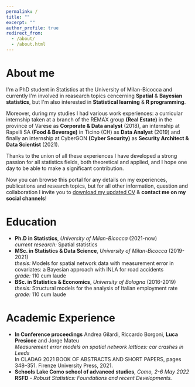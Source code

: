 ```yaml
---
permalink: /
title: ""
excerpt: ""
author_profile: true
redirect_from: 
  - /about/
  - /about.html
---
```

About me
======
I'm a PhD student in Statistics at the University of Milan-Bicocca and currently I'm involved in reasearch topics cencerning **Spatial** & **Bayesian statistics**, but I'm also interested in **Statistical learning** & **R programming**. 

Moreover, during my studies I had various work experiences: a curricular internship taken at a branch of the REMAX group **(Real Estate)** in the province of Varese as **Corporate & Data analyst** (2018), an internship at Rapelli SA **(Food & Beverage)** in Ticino (CH) as **Data Analyst** (2019) and finally an internship at CyberGON **(Cyber Security)** as **Security Architect & Data Scientist** (2021).

Thanks to the union of all these experiences I have developed a strong passion for all statistics fields, both theoretical and applied, and I hope one day to be able to make a significant contribution.

Now you can browse this portal for any details on my experiences, publications and research topics, but for all other information, question and collaboration I invite you to [download my updated CV](http://lucapresicce.github.io/files/Curriculum.pdf) & **contact me on my social channels**!

Education
======
* **Ph.D in Statistics**, *University of Milan-Bicocca* (2021-now)<br />
  *current research:* Spatial statistics
* **MSc. in Statistics & Data Science**, *University of Milan-Bicocca* (2019-2021)<br />
  *thesis:* Models for spatial network data with measurement error in covariates: a
  Bayesian approach with INLA for road accidents<br />
  *grade:* 110 cum laude
* **BSc. in Statistics & Economics**, *University of Bologna* (2016-2019)<br />
  *thesis:* Structural models for the analysis of Italian employment rate<br />
  *grade:* 110 cum laude

Academic Experience
======
* **In Conference proceedings**
  Andrea Gilardi, Riccardo Borgoni, **Luca Presicce** and Jorge Mateu<br />
  *Measurement error models on spatial network lattices: car crashes in Leeds*<br />
  In CLADAG 2021 BOOK OF ABSTRACTS AND SHORT PAPERS, pages 348–351. Firenze University Press, 2021.
* **Schools**
  **Lake Como school of advanced studies**, *Como, 2-6 May 2022*<br />
  **RSFD** - *Robust Statistics: Foundations and recent Developments.*
